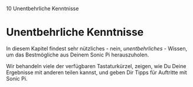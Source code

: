 10 Unentbehrliche Kenntnisse

# Unentbehrliche Kenntnisse

In diesem Kapitel findest sehr nützliches - nein, *unentbehrliches* - 
Wissen, um das Bestmögliche aus Deinem Sonic Pi herauszuholen.

Wir behandeln viele der verfügbaren Tastaturkürzel, zeigen, wie Du 
Deine Ergebnisse mit anderen teilen kannst, und geben Dir Tipps
für Auftritte mit Sonic Pi.
